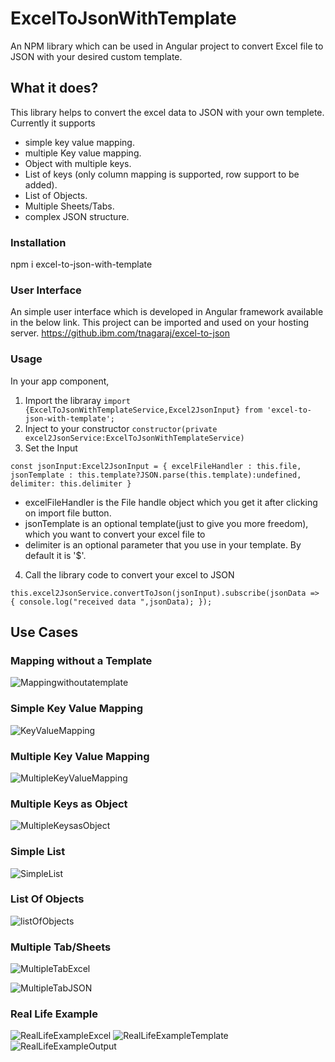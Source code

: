# ExcelToJsonWithTemplate

An NPM library which can be used in Angular project to convert Excel file to JSON with your desired custom template.

## What it does?
This library helps to convert the excel data to JSON with your own templete.
Currently it supports
* simple key value mapping.
* multiple Key value mapping.
* Object with multiple keys.
* List of keys (only column mapping is supported, row support to be added).
* List of Objects.
* Multiple Sheets/Tabs.
* complex JSON structure.

### Installation
npm i excel-to-json-with-template

### User Interface
An simple user interface which is developed in Angular framework available in the below link. This project can be imported and used on your hosting server.
https://github.ibm.com/tnagaraj/excel-to-json

### Usage
In your app component,
1. Import the libraray
`import {ExcelToJsonWithTemplateService,Excel2JsonInput} from 'excel-to-json-with-template';`
2. Inject to your constructor
`constructor(private excel2JsonService:ExcelToJsonWithTemplateService)`
3. Set the Input

`const jsonInput:Excel2JsonInput = {
      excelFileHandler : this.file,
      jsonTemplate : this.template?JSON.parse(this.template):undefined,
      delimiter: this.delimiter
    }`
   * excelFileHandler is the File handle object which you get it after clicking on import file button.
   * jsonTemplate is an optional template(just to give you more freedom), which you want to convert your excel file to
   * delimiter is an optional parameter that you use in your template. By default it is '$'.
4. Call the library code to convert your excel to JSON

 `this.excel2JsonService.convertToJson(jsonInput).subscribe(jsonData => {
      console.log("received data ",jsonData);
    });`
   

## Use Cases
### Mapping without a Template
![Mappingwithoutatemplate](https://www.thyagajan.in/myassets/excel-json/images/no_template.png)

### Simple Key Value Mapping
![KeyValueMapping](https://www.thyagajan.in/myassets/excel-json/images/simple_key_mapping.png)
### Multiple Key Value Mapping
![MultipleKeyValueMapping](https://www.thyagajan.in/myassets/excel-json/images/multiple_key_mappings.png)

### Multiple Keys as Object
![MultipleKeysasObject](https://www.thyagajan.in/myassets/excel-json/images/mappings_as_object.png)

### Simple List
![SimpleList](https://www.thyagajan.in/myassets/excel-json/images/simple_list.png)

### List Of Objects
![listOfObjects](https://www.thyagajan.in/myassets/excel-json/images/List_of_objects.png)

### Multiple Tab/Sheets
![MultipleTabExcel](https://www.thyagajan.in/myassets/excel-json/images/different_tab_excel.png)

![MultipleTabJSON](https://www.thyagajan.in/myassets/excel-json/images/different_tab_json.png)

### Real Life Example
![RealLifeExampleExcel](https://www.thyagajan.in/myassets/excel-json/images/imdb_excel.png)
![RealLifeExampleTemplate](https://www.thyagajan.in/myassets/excel-json/images/imdb_template.png)
![RealLifeExampleOutput](https://www.thyagajan.in/myassets/excel-json/images/imdb_output.png)






